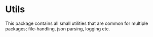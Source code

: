 # Utils

This package contains all small utilities that are common for multiple packages; file-handling, json parsing, logging etc.
